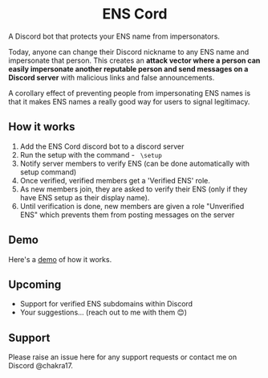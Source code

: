 <h1 style="text-align:center;">ENS Cord</h1>

A Discord bot that protects your ENS name from impersonators.

Today, anyone can change their Discord nickname to any ENS name and impersonate that person. This creates an **attack vector where a person can easily impersonate another reputable person and send messages on a Discord server** with malicious links and false announcements.

A corollary effect of preventing people from impersonating ENS names is that it makes ENS names a really good way for users to signal legitimacy.

## How it works

1. Add the ENS Cord discord bot to a discord server
2. Run the setup with the command - ` \setup`
3. Notify server members to verify ENS (can be done automatically with setup command)
4. Once verified, verified members get a 'Verified ENS' role.
5. As new members join, they are asked to verify their ENS (only if they have ENS setup as their display name).
6. Until verification is done, new members are given a role "Unverified ENS" which prevents them from posting messages on the server

## Demo

Here's a [demo](https://youtu.be/BkTQFTmXkY4) of how it works.

## Upcoming

- Support for verified ENS subdomains within Discord
- Your suggestions... (reach out to me with them 😊)

## Support

Please raise an issue here for any support requests or contact me on Discord @chakra17.
